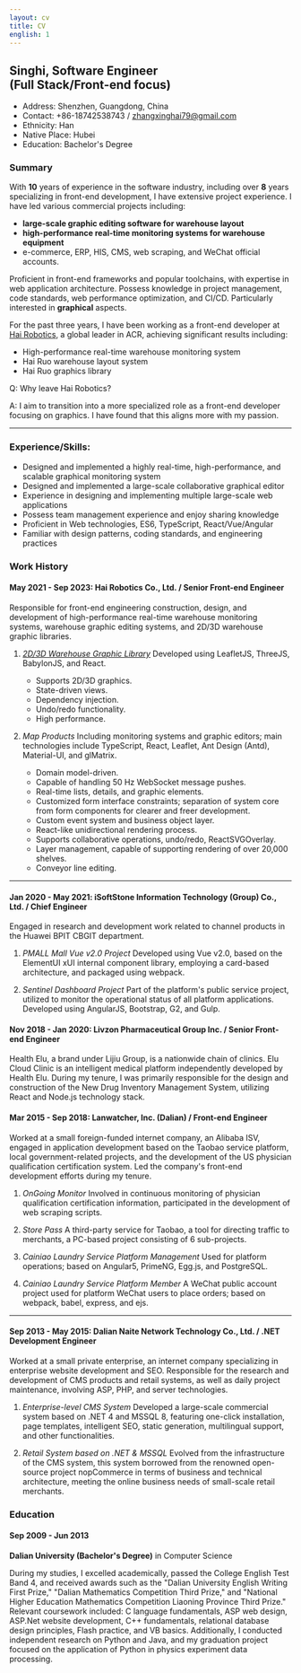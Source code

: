 ```yaml
---
layout: cv
title: CV
english: 1
---
```


<h2>
Singhi, Software Engineer
<br />
(Full Stack/Front-end focus)
</h2>

- Address: Shenzhen, Guangdong, China
- Contact: +86-18742538743 / zhangxinghai79@gmail.com
- Ethnicity: Han
- Native Place: Hubei
- Education: Bachelor's Degree

### Summary

With **10** years of experience in the software industry, including over **8** years specializing in front-end development, I have extensive project experience. I have led various commercial projects including:

- **large-scale graphic editing software for warehouse layout**
- **high-performance real-time monitoring systems for warehouse equipment**
- e-commerce, ERP, HIS, CMS, web scraping, and WeChat official accounts.

Proficient in front-end frameworks and popular toolchains, with expertise in web application architecture. Possess knowledge in project management, code standards, web performance optimization, and CI/CD. Particularly interested in **graphical** aspects.

For the past three years, I have been working as a front-end developer at [Hai Robotics](https://www.hairobotics.com/company), a global leader in ACR, achieving significant results including:

- High-performance real-time warehouse monitoring system
- Hai Ruo warehouse layout system
- Hai Ruo graphics library

Q: Why leave Hai Robotics?

A: I aim to transition into a more specialized role as a front-end developer focusing on graphics. I have found that this aligns more with my passion.

---

### Experience/Skills:

- Designed and implemented a highly real-time, high-performance, and scalable graphical monitoring system
- Designed and implemented a large-scale collaborative graphical editor
- Experience in designing and implementing multiple large-scale web applications
- Possess team management experience and enjoy sharing knowledge
- Proficient in Web technologies, ES6, TypeScript, React/Vue/Angular
- Familiar with design patterns, coding standards, and engineering practices

### Work History

#### May 2021 - Sep 2023: Hai Robotics Co., Ltd. / Senior Front-end Engineer

Responsible for front-end engineering construction, design, and development of high-performance real-time warehouse monitoring systems, warehouse graphic editing systems, and 2D/3D warehouse graphic libraries.

1. _[2D/3D Warehouse Graphic Library](https://wik.zhangxinghai.cn)_ Developed using LeafletJS, ThreeJS, BabylonJS, and React.

   - Supports 2D/3D graphics.
   - State-driven views.
   - Dependency injection.
   - Undo/redo functionality.
   - High performance.

2. _Map Products_ Including monitoring systems and graphic editors; main technologies include TypeScript, React, Leaflet, Ant Design (Antd), Material-UI, and glMatrix.

   - Domain model-driven.
   - Capable of handling 50 Hz WebSocket message pushes.
   - Real-time lists, details, and graphic elements.
   - Customized form interface constraints; separation of system core from form components for clearer and freer development.
   - Custom event system and business object layer.
   - React-like unidirectional rendering process.
   - Supports collaborative operations, undo/redo, ReactSVGOverlay.
   - Layer management, capable of supporting rendering of over 20,000 shelves.
   - Conveyor line editing.

---

#### Jan 2020 - May 2021: iSoftStone Information Technology (Group) Co., Ltd. / Chief Engineer

Engaged in research and development work related to channel products in the Huawei BPIT CBGIT department.

1. _PMALL Mall Vue v2.0 Project_ Developed using Vue v2.0, based on the ElementUI xUI internal component library, employing a card-based architecture, and packaged using webpack.

2. _Sentinel Dashboard Project_ Part of the platform's public service project, utilized to monitor the operational status of all platform applications. Developed using AngularJS, Bootstrap, G2, and Gulp.

#### Nov 2018 - Jan 2020: Livzon Pharmaceutical Group Inc. / Senior Front-end Engineer

Health Elu, a brand under Lijiu Group, is a nationwide chain of clinics. Elu Cloud Clinic is an intelligent medical platform independently developed by Health Elu. During my tenure, I was primarily responsible for the design and construction of the New Drug Inventory Management System, utilizing React and Node.js technology stack.

#### Mar 2015 - Sep 2018: Lanwatcher, Inc. (Dalian) / Front-end Engineer

Worked at a small foreign-funded internet company, an Alibaba ISV, engaged in application development based on the Taobao service platform, local government-related projects, and the development of the US physician qualification certification system. Led the company's front-end development efforts during my tenure.

1. _OnGoing Monitor_ Involved in continuous monitoring of physician qualification certification information, participated in the development of web scraping scripts.

2. _Store Pass_ A third-party service for Taobao, a tool for directing traffic to merchants, a PC-based project consisting of 6 sub-projects.

3. _Cainiao Laundry Service Platform Management_ Used for platform operations; based on Angular5, PrimeNG, Egg.js, and PostgreSQL.

4. _Cainiao Laundry Service Platform Member_ A WeChat public account project used for platform WeChat users to place orders; based on webpack, babel, express, and ejs.

---

#### Sep 2013 - May 2015: Dalian Naite Network Technology Co., Ltd. / .NET Development Engineer

Worked at a small private enterprise, an internet company specializing in enterprise website development and SEO. Responsible for the research and development of CMS products and retail systems, as well as daily project maintenance, involving ASP, PHP, and server technologies.

1. _Enterprise-level CMS System_ Developed a large-scale commercial system based on .NET 4 and MSSQL 8, featuring one-click installation, page templates, intelligent SEO, static generation, multilingual support, and other functionalities.

2. _Retail System based on .NET & MSSQL_ Evolved from the infrastructure of the CMS system, this system borrowed from the renowned open-source project nopCommerce in terms of business and technical architecture, meeting the online business needs of small-scale retail merchants.

### Education

#### Sep 2009 - Jun 2013

**Dalian University (Bachelor's Degree)** in Computer Science

During my studies, I excelled academically, passed the College English Test Band 4, and received awards such as the "Dalian University English Writing First Prize," "Dalian Mathematics Competition Third Prize," and "National Higher Education Mathematics Competition Liaoning Province Third Prize." Relevant coursework included: C language fundamentals, ASP web design, ASP.Net website development, C++ fundamentals, relational database design principles, Flash practice, and VB basics. Additionally, I conducted independent research on Python and Java, and my graduation project focused on the application of Python in physics experiment data processing.
